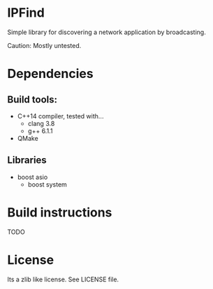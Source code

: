 # IPFind

Simple library for discovering a network application by broadcasting.

Caution: Mostly untested.

# Dependencies
## Build tools:
- C++14 compiler, tested with...
  - clang 3.8
  - g++ 6.1.1
- QMake

## Libraries
- boost asio
  - boost system

# Build instructions
TODO

# License
Its a zlib like license. See LICENSE file.
